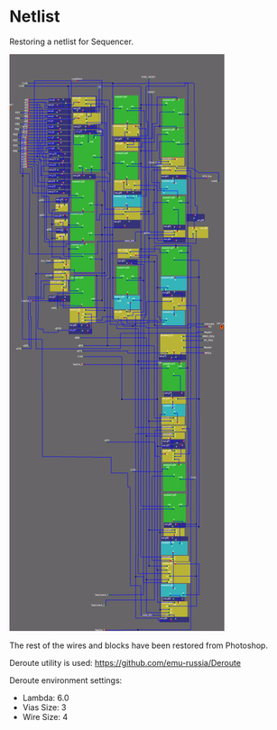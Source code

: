 # Netlist

Restoring a netlist for Sequencer.

![seq_netlist](/imgstore/seq_netlist.png)

The rest of the wires and blocks have been restored from Photoshop.

Deroute utility is used: https://github.com/emu-russia/Deroute

Deroute environment settings:
- Lambda: 6.0
- Vias Size: 3
- Wire Size: 4
